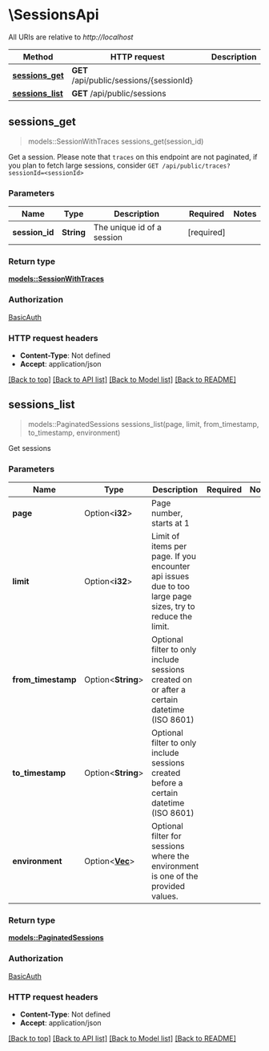 # \SessionsApi

All URIs are relative to *http://localhost*

Method | HTTP request | Description
------------- | ------------- | -------------
[**sessions_get**](SessionsApi.md#sessions_get) | **GET** /api/public/sessions/{sessionId} | 
[**sessions_list**](SessionsApi.md#sessions_list) | **GET** /api/public/sessions | 



## sessions_get

> models::SessionWithTraces sessions_get(session_id)


Get a session. Please note that `traces` on this endpoint are not paginated, if you plan to fetch large sessions, consider `GET /api/public/traces?sessionId=<sessionId>`

### Parameters


Name | Type | Description  | Required | Notes
------------- | ------------- | ------------- | ------------- | -------------
**session_id** | **String** | The unique id of a session | [required] |

### Return type

[**models::SessionWithTraces**](SessionWithTraces.md)

### Authorization

[BasicAuth](../README.md#BasicAuth)

### HTTP request headers

- **Content-Type**: Not defined
- **Accept**: application/json

[[Back to top]](#) [[Back to API list]](../README.md#documentation-for-api-endpoints) [[Back to Model list]](../README.md#documentation-for-models) [[Back to README]](../README.md)


## sessions_list

> models::PaginatedSessions sessions_list(page, limit, from_timestamp, to_timestamp, environment)


Get sessions

### Parameters


Name | Type | Description  | Required | Notes
------------- | ------------- | ------------- | ------------- | -------------
**page** | Option<**i32**> | Page number, starts at 1 |  |
**limit** | Option<**i32**> | Limit of items per page. If you encounter api issues due to too large page sizes, try to reduce the limit. |  |
**from_timestamp** | Option<**String**> | Optional filter to only include sessions created on or after a certain datetime (ISO 8601) |  |
**to_timestamp** | Option<**String**> | Optional filter to only include sessions created before a certain datetime (ISO 8601) |  |
**environment** | Option<[**Vec<String>**](String.md)> | Optional filter for sessions where the environment is one of the provided values. |  |

### Return type

[**models::PaginatedSessions**](PaginatedSessions.md)

### Authorization

[BasicAuth](../README.md#BasicAuth)

### HTTP request headers

- **Content-Type**: Not defined
- **Accept**: application/json

[[Back to top]](#) [[Back to API list]](../README.md#documentation-for-api-endpoints) [[Back to Model list]](../README.md#documentation-for-models) [[Back to README]](../README.md)

